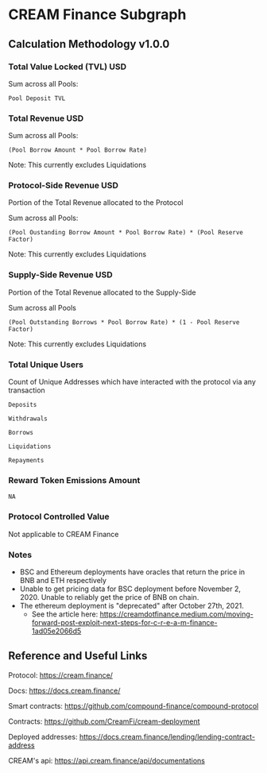 # CREAM Finance Subgraph

## Calculation Methodology v1.0.0

### Total Value Locked (TVL) USD

Sum across all Pools:

`Pool Deposit TVL`

### Total Revenue USD

Sum across all Pools:

`(Pool Borrow Amount * Pool Borrow Rate)`

Note: This currently excludes Liquidations

### Protocol-Side Revenue USD

Portion of the Total Revenue allocated to the Protocol

Sum across all Pools:

`(Pool Oustanding Borrow Amount * Pool Borrow Rate) * (Pool Reserve Factor)`

Note: This currently excludes Liquidations

### Supply-Side Revenue USD

Portion of the Total Revenue allocated to the Supply-Side

Sum across all Pools

`(Pool Outstanding Borrows * Pool Borrow Rate) * (1 - Pool Reserve Factor)`

Note: This currently excludes Liquidations

### Total Unique Users

Count of Unique Addresses which have interacted with the protocol via any transaction

`Deposits`

`Withdrawals`

`Borrows`

`Liquidations`

`Repayments`

### Reward Token Emissions Amount

`NA`

### Protocol Controlled Value

Not applicable to CREAM Finance

### Notes

- BSC and Ethereum deployments have oracles that return the price in BNB and ETH respectively
- Unable to get pricing data for BSC deployment before November 2, 2020. Unable to reliably get the price of BNB on chain.
- The ethereum deployment is "deprecated" after October 27th, 2021.
  - See the article here: https://creamdotfinance.medium.com/moving-forward-post-exploit-next-steps-for-c-r-e-a-m-finance-1ad05e2066d5

## Reference and Useful Links

Protocol: https://cream.finance/

Docs: https://docs.cream.finance/

Smart contracts: https://github.com/compound-finance/compound-protocol

Contracts: https://github.com/CreamFi/cream-deployment

Deployed addresses: https://docs.cream.finance/lending/lending-contract-address

CREAM's api: https://api.cream.finance/api/documentations
